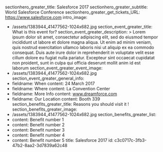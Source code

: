 sectionhero_greater_title: Salesforce 2017
sectionhero_greater_subtitle: World Salesforce Conference
sectionhero_greater_get_tickets_URL: https://www.salesforce.com
intro_image:
  - /assets/1383944_41477562-1024x682.jpg
section_event_greater_title: What is this event for?
section_event_greater_description: >
  Lorem ipsum dolor sit amet, consectetur adipiscing elit, sed do eiusmod tempor incididunt ut labore
  et dolore magna aliqua. Ut enim ad minim veniam, quis nostrud exercitation ullamco laboris nisi ut
  aliquip ex ea commodo consequat. Duis aute irure dolor in reprehenderit in voluptate velit esse
  cillum dolore eu fugiat nulla pariatur. Excepteur sint occaecat cupidatat non proident, sunt in
  culpa qui officia deserunt mollit anim id est laborum
section_event_greater_event_image:
  - /assets/1383944_41477562-1024x682.jpg
section_event_greater_general_info:
  - 
    fieldname: When
    content: 24 March 2017
  - 
    fieldname: Where
    content: La Convention Center
  - 
    fieldname: More Info
    content: www.dreamforce.com
  - 
    fieldname: Our Location
    content: Booth 339
section_benefits_greater_title: Reasons you should visit it !
section_benefits_greater_image:
  - /assets/1383944_41477562-1024x682.jpg
section_benefits_greater_list:
  - 
    content: Benefit number 1
  - 
    content: Benefit number 2
  - 
    content: Benefit number 3
  - 
    content: Benefit number 4
  - 
    content: Benefit number 5
title: Salesforce 2017
id: c3c0717c-3fb3-47b2-8aa2-3d7839a62c48
